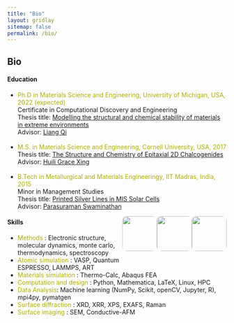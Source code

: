 ```yaml
---
title: "Bio"
layout: gridlay
sitemap: false
permalink: /bio/
---
```



## Bio <a href="{{ site.url }}{{ site.baseurl }}/cv/AdityaSundar_CV_Feb2022.pdf" target="_blank"><i class="ai ai-cv-square ai-1x"></i></a>


<style>
img{
  border-radius: 10px;
}
.col-md-3 {
  margin-top:10px;
  margin-bottom:10px;
  padding:0px;
  display:block;
  overflow:hidden;
  text-align:center;
  display: table-cell;
  background: white;
  border-radius: 20px;
  height: auto;
  <!-- border: 1px solid black; -->
}
iframe {
  margin:0;
  padding:0;
  width: 175px;
  display: inline;
  vertical-align: middle;
}
</style>


<div class="jumbotron">
<div class="row align-items-end">
<div class="col-md-11 col-sm-12">
 <h4>Education</h4>
<ul>
<li><font color="#AFAF00">Ph.D in Materials Science and Engineering, University of Michigan, USA, 2022 (expected)</font><br>
Certificate in Computational Discovery and Engineering<br>
Thesis title: <u>Modelling the structural and chemical stability of materials in extreme environments</u><br>
Advisor: <a href="http://cms.engin.umich.edu" target="_blank">Liang Qi</a></li><br>
<li><font color="#AFAF00">M.S. in Materials Science and Engineering, Cornell University, USA, 2017</font><br>
Thesis title: <u>The Structure and Chemistry of Epitaxial 2D Chalcogenides</u><br>
Advisor: <a href="http://jena-xing.engineering.cornell.edu/" target="_blank">Huili Grace Xing</a></li><br>
<li><font color="#AFAF00">B.Tech in Metallurgical and Materials Engineeringy, IIT Madras, India, 2015</font><br>
Minor in Management Studies<br>
Thesis title: <u>Printed Silver Lines in MIS Solar Cells</u><br>
Advisor: <a href="http://mme.iitm.ac.in/swamnthn/" target="_blank">Parasuraman Swaminathan</a></li>
</ul>

</div>
<div class="col-md-1 col-sm-12" style="background-color:transparent" >
  <img src="{{ site.url }}{{ site.baseurl }}/images/respic/UM.png" width="80px" align="right" style="vertical-align:middle;margin:0px 0px 40px 0px"/>
  <img src="{{ site.url }}{{ site.baseurl }}/images/respic/CU.png" width="80px" align="right" style="vertical-align:middle;margin:0px 0px 20px 0px"/>
  <img src="{{ site.url }}{{ site.baseurl }}/images/respic/IITM.png" width="80px" align="right" style="vertical-align:middle;margin:0px 0px 25px 0px"/>
</div>
</div>
</div>

<div class="jumbotron">
<div class="row align-items-end">
<div class="col-md-12 col-sm-12">
 <h4>Skills</h4>
<ul>
<li><font color="#AFAF00">Methods</font> : Electronic structure, molecular dynamics, monte carlo, thermodynamics, spectroscopy</li>
<li><font color="#AFAF00">Atomic simulation</font> : VASP, Quantum ESPRESSO, LAMMPS, ART</li>
<li><font color="#AFAF00">Materials simulation</font> : Thermo-Calc, Abaqus FEA</li>
<li><font color="#AFAF00">Computation and design</font> : Python, Mathematica, LaTeX, Linux, HPC</li>
<li><font color="#AFAF00">Data Analysis</font>: Machine learning (NumPy, Scikit, openCV, Jupyter, R), mpi4py, pymatgen</li>
<li><font color="#AFAF00">Surface diffraction</font> : XRD, XRR, XPS, EXAFS, Raman</li>
<li><font color="#AFAF00">Surface imaging</font> : SEM, Conductive-AFM</li>
</ul>
</div>
</div>
</div>

